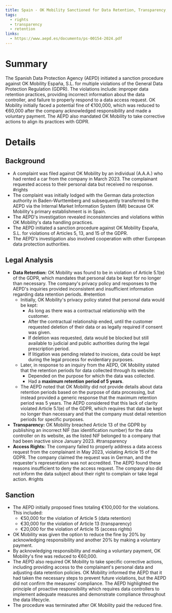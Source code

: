 ```yaml
---
title: Spain - OK Mobility Sanctioned for Data Retention, Transparency, and Access Rights; €60,000 Fine
tags:
  - rights
  - transparency
  - retention
links:
  - https://www.aepd.es/documento/ps-00154-2024.pdf
---
```

# Summary

The Spanish Data Protection Agency (AEPD) initiated a sanction procedure against OK Mobility España, S.L. for multiple violations of the General Data Protection Regulation (GDPR). The violations include: improper data retention practices, providing incorrect information about the data controller, and failure to properly respond to a data access request. OK Mobility initially faced a potential fine of €100,000, which was reduced to €60,000 after the company acknowledged responsibility and made a voluntary payment. The AEPD also mandated OK Mobility to take corrective actions to align its practices with GDPR.

# Details

## Background

- A complaint was filed against OK Mobility by an individual (A.A.A.) who had rented a car from the company in March 2023. The complainant requested access to their personal data but received no response. #rights 
- The complaint was initially lodged with the German data protection authority in Baden-Wurttemberg and subsequently transferred to the AEPD via the Internal Market Information System (IMI) because OK Mobility's primary establishment is in Spain.
- The AEPD's investigation revealed inconsistencies and violations within OK Mobility's data handling practices.
- The AEPD initiated a sanction procedure against OK Mobility España, S.L. for violations of Articles 5, 13, and 15 of the GDPR.
- The AEPD's investigation also involved cooperation with other European data protection authorities.

## Legal Analysis

- **Data Retention:** OK Mobility was found to be in violation of Article 5.1(e) of the GDPR, which mandates that personal data be kept for no longer than necessary. The company's privacy policy and responses to the AEPD's inquiries provided inconsistent and insufficient information regarding data retention periods. #retention 
	- Initially, OK Mobility's privacy policy stated that personal data would be kept:
		- As long as there was a contractual relationship with the customer.
		- After the contractual relationship ended, until the customer requested deletion of their data or as legally required if consent was given.
		- If deletion was requested, data would be blocked but still available to judicial and public authorities during the legal prescription period.
		- If litigation was pending related to invoices, data could be kept during the legal process for evidentiary purposes.
	- Later, in response to an inquiry from the AEPD, OK Mobility stated that the retention periods for data collected through its website:
		- Depended on the purpose for which the data was collected.
		- Had a **maximum retention period of 5 years**.
	- The AEPD noted that OK Mobility did not provide details about data retention periods based on the purpose of data processing, but instead provided a generic response that the maximum retention period was 5 years. The AEPD considered that this lack of clarity violated Article 5.1(e) of the GDPR, which requires that data be kept no longer than necessary and that the company must detail retention periods for specific purposes.
- **Transparency:** OK Mobility breached Article 13 of the GDPR by publishing an incorrect NIF (tax identification number) for the data controller on its website, as the listed NIF belonged to a company that had been inactive since January 2023. #transparency 
- **Access Rights:** The company failed to properly address a data access request from the complainant in May 2023, violating Article 15 of the GDPR. The company claimed the request was in German, and the requester's representation was not accredited. The AEPD found these reasons insufficient to deny the access request. The company also did not inform the data subject about their right to complain or take legal action. #rights 

## Sanction

- The AEPD initially proposed fines totaling €100,000 for the violations. This included:
    - €50,000 for the violation of Article 5 (data retention)
    - €30,000 for the violation of Article 13 (transparency)
    - €20,000 for the violation of Article 15 (access rights)
- OK Mobility was given the option to reduce the fine by 20% by acknowledging responsibility and another 20% by making a voluntary payment.
- By acknowledging responsibility and making a voluntary payment, OK Mobility's fine was reduced to €60,000.
- The AEPD also required OK Mobility to take specific corrective actions, including providing access to the complainant's personal data and adjusting data retention policies. OK Mobility informed the AEPD that it had taken the necessary steps to prevent future violations, but the AEPD did not confirm the measures' compliance. The AEPD highlighted the principle of proactive responsibility which requires data controllers to implement adequate measures and demonstrate compliance throughout the data lifecycle.
- The procedure was terminated after OK Mobility paid the reduced fine.